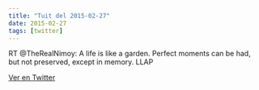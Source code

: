 ```yaml
---
title: "Tuit del 2015-02-27"
date: 2015-02-27
tags: [twitter]
---
```


RT @TheRealNimoy: A life is like a garden. Perfect moments can be had, but not preserved, except in memory.  LLAP



[Ver en Twitter](https://twitter.com/i/web/status/571365530755579904)

